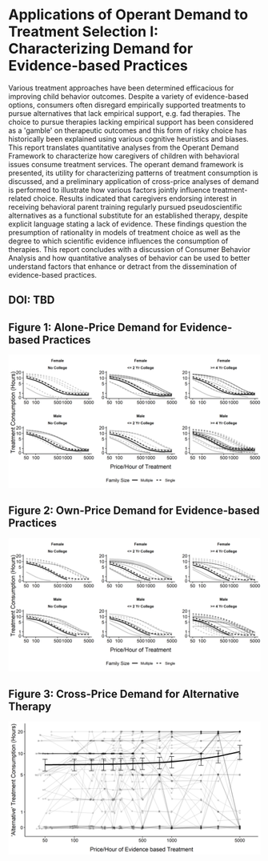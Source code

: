 # Applications of Operant Demand to Treatment Selection I: Characterizing Demand for Evidence-based Practices

Various treatment approaches have been determined efficacious for improving child behavior outcomes. Despite a variety of evidence-based options, consumers often disregard empirically supported treatments to pursue alternatives that lack empirical support, e.g. fad therapies. The choice to pursue therapies lacking empirical support has been considered as a 'gamble' on therapeutic outcomes and this form of risky choice has historically been explained using various cognitive heuristics and biases. This report translates quantitative analyses from the Operant Demand Framework to characterize how caregivers of children with behavioral issues consume treatment services. The operant demand framework is presented, its utility for characterizing patterns of treatment consumption is discussed, and a preliminary application of cross-price analyses of demand is performed to illustrate how various factors jointly influence treatment-related choice. Results indicated that caregivers endorsing interest in receiving behavioral parent training regularly pursued pseudoscientific alternatives as a functional substitute for an established therapy, despite explicit language stating a lack of evidence. These findings question the presumption of rationality in models of treatment choice as well as the degree to which scientific evidence influences the consumption of therapies. This report concludes with a discussion of Consumer Behavior Analysis and how quantitative analyses of behavior can be used to better understand factors that enhance or detract from the dissemination of evidence-based practices.

## DOI: TBD

## Figure 1: Alone-Price Demand for Evidence-based Practices

![Figure 1](Treatment_Demand_Pilot_files/figure-latex/rq1plot-1.png)

## Figure 2: Own-Price Demand for Evidence-based Practices

![Figure 2](Treatment_Demand_Pilot_files/figure-latex/rq2plot-1.png)

## Figure 3: Cross-Price Demand for Alternative Therapy

![Figure 2](Treatment_Demand_Pilot_files/figure-latex/rq3plot-1.png)
